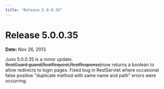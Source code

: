```yaml
---
title: "Release 5.0.0.35"
---
```


# Release 5.0.0.35

**Date:** Nov 26, 2013

Juno 5.0.0.35 is a minor update.
~~RestGuard.guard(RestRequest,RestResponse)~~now returns a boolean to allow redirects to login pages.
Fixed bug in RestServlet where occasional false positive "duplicate method with same name and path" errors were occurring.